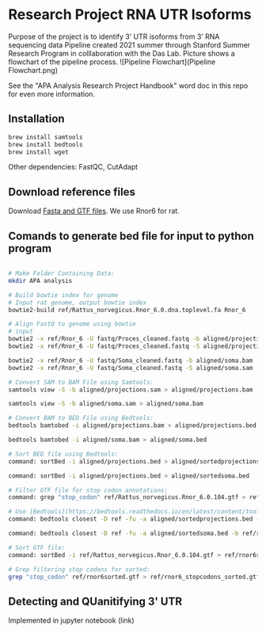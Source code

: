# Research Project RNA UTR Isoforms
Purpose of the project is to identify 3’ UTR isoforms from 3’ RNA sequencing data
Pipeline created 2021 summer through Stanford Summer Research Program in colllaboration with the Das Lab.
Picture shows a flowchart of the pipeline process.
![Pipeline Flowchart](Pipeline Flowchart.png)

See the "APA Analysis Research Project Handbook" word doc in this repo for even more information.

## Installation

```bash
brew install samtools
brew install bedtools
brew install wget
```
Other dependencies: FastQC, CutAdapt

## Download reference files

Download [Fasta and GTF files](https://uswest.ensembl.org/Rattus_norvegicus/Info/Index). We use Rnor6 for rat.


## Comands to generate bed file for input to python program

```bash

# Make Folder Containing Data:
mkdir APA analysis

# Build bowtie index for genome
# Input rat genome, output bowtie index
bowtie2-build ref/Rattus_norvegicus.Rnor_6.0.dna.toplevel.fa Rnor_6

# Align FastQ to genome using bowtie
# input 
bowtie2 -x ref/Rnor_6 -U fastq/Proces_cleaned.fastq -b aligned/projections.bam
bowtie2 -x ref/Rnor_6 -U fastq/Proces_cleaned.fastq -S aligned/projections.sam

bowtie2 -x ref/Rnor_6 -U fastq/Soma_cleaned.fastq -b aligned/soma.bam
bowtie2 -x ref/Rnor_6 -U fastq/Soma_cleaned.fastq -S aligned/soma.sam

# Convert SAM to BAM File using Samtools:
samtools view -S -b aligned/projections.sam > aligned/projections.bam

samtools view -S -b aligned/soma.sam > aligned/soma.bam

# Convert BAM to BED File using Bedtools:
bedtools bamtobed -i aligned/projections.bam > aligned/projections.bed

bedtools bamtobed -i aligned/soma.bam > aligned/soma.bed

# Sort BED file using Bedtools:
command: sortBed -i aligned/projections.bed > aligned/sortedprojections.bed

command: sortBed -i aligned/projections.bed > aligned/sortedsoma.bed

# Filter GTF file for stop codon annotations:
command: grep "stop_codon" ref/Rattus_norvegicus.Rnor_6.0.104.gtf > ref/rnor6_stopcodons.gtf

# Use [Bedtools](https://bedtools.readthedocs.io/en/latest/content/tools/closest.html) closest command to find closest upstream stop codon:
command: bedtools closest -D ref -fu -a aligned/sortedprojections.bed -b ref/rnor6_stopcodons_sorted.gtf > closest/stopcodonsprojections.bed

command: bedtools closest -D ref -fu -a aligned/sortedsoma.bed -b ref/rnor6_stopcodons_sorted.gtf > closest/stopcodonssoma.bed

# Sort GTF file:
command: sortBed -i ref/Rattus_norvegicus.Rnor_6.0.104.gtf > ref/rnor6sorted.gtf (bedtools accept gtf)

# Grep filtering stop codons for sorted:
grep "stop_codon" ref/rnor6sorted.gtf > ref/rnor6_stopcodons_sorted.gtf


```

## Detecting and QUanitifying 3' UTR

Implemented in jupyter notebook (link)



